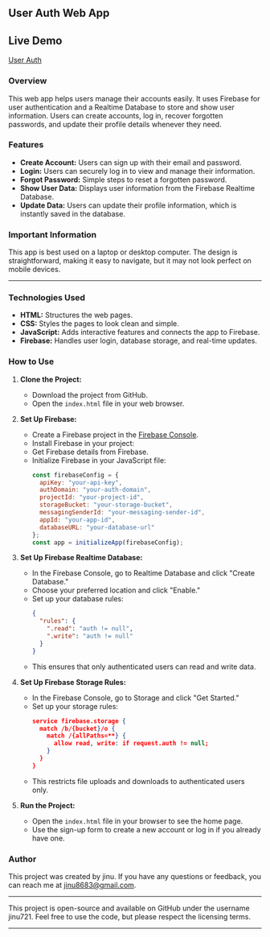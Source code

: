 ## User Auth Web App

## Live Demo
[User Auth](https://jinu721.github.io/FirebaseUserLogin/)

### Overview

This web app helps users manage their accounts easily. It uses Firebase for user authentication and a Realtime Database to store and show user information. Users can create accounts, log in, recover forgotten passwords, and update their profile details whenever they need.

### Features

- **Create Account:** Users can sign up with their email and password.
- **Login:** Users can securely log in to view and manage their information.
- **Forgot Password:** Simple steps to reset a forgotten password.
- **Show User Data:** Displays user information from the Firebase Realtime Database.
- **Update Data:** Users can update their profile information, which is instantly saved in the database.

### Important Information

This app is best used on a laptop or desktop computer. The design is straightforward, making it easy to navigate, but it may not look perfect on mobile devices.

---

### Technologies Used

- **HTML:** Structures the web pages.
- **CSS:** Styles the pages to look clean and simple.
- **JavaScript:** Adds interactive features and connects the app to Firebase.
- **Firebase:** Handles user login, database storage, and real-time updates.

### How to Use

1. **Clone the Project:**
   - Download the project from GitHub.
   - Open the `index.html` file in your web browser.

2. **Set Up Firebase:**
   - Create a Firebase project in the [Firebase Console](https://console.firebase.google.com/).
   - Install Firebase in your project:
   - Get Firebase details from Firebase.
   - Initialize Firebase in your JavaScript file:
     ```javascript
     const firebaseConfig = {
       apiKey: "your-api-key",
       authDomain: "your-auth-domain",
       projectId: "your-project-id",
       storageBucket: "your-storage-bucket",
       messagingSenderId: "your-messaging-sender-id",
       appId: "your-app-id",
       databaseURL: "your-database-url"
     };
     const app = initializeApp(firebaseConfig);
     ```

3. **Set Up Firebase Realtime Database:**
   - In the Firebase Console, go to Realtime Database and click "Create Database."
   - Choose your preferred location and click "Enable."
   - Set up your database rules:
     ```json
     {
       "rules": {
         ".read": "auth != null",
         ".write": "auth != null"
       }
     }
     ```
   - This ensures that only authenticated users can read and write data.

4. **Set Up Firebase Storage Rules:**
   - In the Firebase Console, go to Storage and click "Get Started."
   - Set up your storage rules:
     ```json
     service firebase.storage {
       match /b/{bucket}/o {
         match /{allPaths=**} {
           allow read, write: if request.auth != null;
         }
       }
     }
     ```
   - This restricts file uploads and downloads to authenticated users only.

5. **Run the Project:**
   - Open the `index.html` file in your browser to see the home page.
   - Use the sign-up form to create a new account or log in if you already have one.

### Author

This project was created by jinu. If you have any questions or feedback, you can reach me at jinu8683@gmail.com.

---

This project is open-source and available on GitHub under the username jinu721. Feel free to use the code, but please respect the licensing terms.

---
